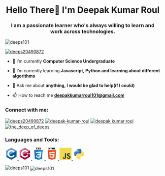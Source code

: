 <h1 align="center">Hello There👋 I'm Deepak Kumar Roul</h1>
<h3 align="center">I am a passionate learner who's always willing to learn and work across technologies.</h3>

<p align="left"> <img src="https://komarev.com/ghpvc/?username=deeps101&label=Profile%20views&color=0e75b6&style=flat" alt="deeps101" /> </p>

<p align="left"> <a href="https://twitter.com/deeps20490872" target="blank"><img src="https://img.shields.io/twitter/follow/deeps20490872?logo=twitter&style=for-the-badge" alt="deeps20490872" /></a> </p>

- 🔭 I’m currently **Computer Science Undergraduate**

- 🌱 I’m currently learning **Javascript, Python and learning about different algorithms**

- 💬 Ask me about **anything, I would be glad to help(if I could)**

- 📫 How to reach me **deepakkumarroul101@gmail.com**

<h3 align="left">Connect with me:</h3>
<p align="left">
<a href="https://twitter.com/deeps20490872" target="blank"><img align="center" src="https://raw.githubusercontent.com/rahuldkjain/github-profile-readme-generator/master/src/images/icons/Social/twitter.svg" alt="deeps20490872" height="30" width="40" /></a>
<a href="https://linkedin.com/in/deepak-kumar-roul" target="blank"><img align="center" src="https://raw.githubusercontent.com/rahuldkjain/github-profile-readme-generator/master/src/images/icons/Social/linked-in-alt.svg" alt="deepak-kumar-roul" height="30" width="40" /></a>
<a href="https://fb.com/deepak kumar roul" target="blank"><img align="center" src="https://raw.githubusercontent.com/rahuldkjain/github-profile-readme-generator/master/src/images/icons/Social/facebook.svg" alt="deepak kumar roul" height="30" width="40" /></a>
<a href="https://instagram.com/the_deep_of_deeps" target="blank"><img align="center" src="https://raw.githubusercontent.com/rahuldkjain/github-profile-readme-generator/master/src/images/icons/Social/instagram.svg" alt="the_deep_of_deeps" height="30" width="40" /></a>
</p>

<h3 align="left">Languages and Tools:</h3>
<p align="left"> <a href="https://www.cprogramming.com/" target="_blank"> <img src="https://raw.githubusercontent.com/devicons/devicon/master/icons/c/c-original.svg" alt="c" width="40" height="40"/> </a> <a href="https://www.w3schools.com/cpp/" target="_blank"> <img src="https://raw.githubusercontent.com/devicons/devicon/master/icons/cplusplus/cplusplus-original.svg" alt="cplusplus" width="40" height="40"/> </a> <a href="https://www.w3schools.com/css/" target="_blank"> <img src="https://raw.githubusercontent.com/devicons/devicon/master/icons/css3/css3-original-wordmark.svg" alt="css3" width="40" height="40"/> </a> <a href="https://www.w3.org/html/" target="_blank"> <img src="https://raw.githubusercontent.com/devicons/devicon/master/icons/html5/html5-original-wordmark.svg" alt="html5" width="40" height="40"/> </a> <a href="https://developer.mozilla.org/en-US/docs/Web/JavaScript" target="_blank"> <img src="https://raw.githubusercontent.com/devicons/devicon/master/icons/javascript/javascript-original.svg" alt="javascript" width="40" height="40"/> </a> <a href="https://www.python.org" target="_blank"> <img src="https://raw.githubusercontent.com/devicons/devicon/master/icons/python/python-original.svg" alt="python" width="40" height="40"/> </a> </p>

<p><img align="left" src="https://github-readme-stats.vercel.app/api/top-langs?username=deeps101&show_icons=true&locale=en&layout=compact" alt="deeps101" /></p>

<p>&nbsp;<img align="center" src="https://github-readme-stats.vercel.app/api?username=deeps101&show_icons=true&locale=en" alt="deeps101" /></p>

